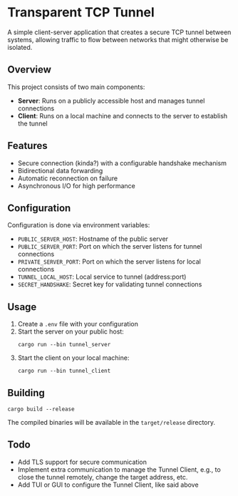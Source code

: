 # Transparent TCP Tunnel

A simple client-server application that creates a secure TCP tunnel between systems, allowing traffic to flow between networks that might otherwise be isolated.

## Overview

This project consists of two main components:

-   **Server**: Runs on a publicly accessible host and manages tunnel connections
-   **Client**: Runs on a local machine and connects to the server to establish the tunnel

## Features

-   Secure connection (kinda?) with a configurable handshake mechanism
-   Bidirectional data forwarding
-   Automatic reconnection on failure
-   Asynchronous I/O for high performance

## Configuration

Configuration is done via environment variables:

-   `PUBLIC_SERVER_HOST`: Hostname of the public server
-   `PUBLIC_SERVER_PORT`: Port on which the server listens for tunnel connections
-   `PRIVATE_SERVER_PORT`: Port on which the server listens for local connections
-   `TUNNEL_LOCAL_HOST`: Local service to tunnel (address:port)
-   `SECRET_HANDSHAKE`: Secret key for validating tunnel connections

## Usage

1. Create a `.env` file with your configuration
2. Start the server on your public host:
    ```
    cargo run --bin tunnel_server
    ```
3. Start the client on your local machine:
    ```
    cargo run --bin tunnel_client
    ```

## Building

```
cargo build --release
```

The compiled binaries will be available in the `target/release` directory.

## Todo

-   Add TLS support for secure communication
-   Implement extra communication to manage the Tunnel Client, e.g., to close the tunnel remotely, change the target address, etc.
-   Add TUI or GUI to configure the Tunnel Client, like said above
